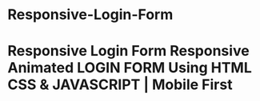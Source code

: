 # Responsive-Login-Form
# Responsive Login Form Responsive Animated LOGIN FORM Using HTML CSS &amp; JAVASCRIPT | Mobile First
